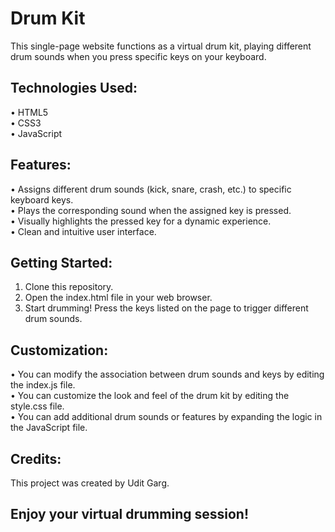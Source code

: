 # Drum Kit

This single-page website functions as a virtual drum kit, playing different drum sounds when you press specific keys on your keyboard.

## Technologies Used:

• HTML5\
• CSS3\
• JavaScript



## Features:

• Assigns different drum sounds (kick, snare, crash, etc.) to specific keyboard keys.\
• Plays the corresponding sound when the assigned key is pressed.\
• Visually highlights the pressed key for a dynamic experience.\
• Clean and intuitive user interface.


## Getting Started:

1. Clone this repository.
2. Open the index.html file in your web browser.
3. Start drumming! Press the keys listed on the page to trigger different drum sounds.

## Customization:

• You can modify the association between drum sounds and keys by editing the index.js file.\
• You can customize the look and feel of the drum kit by editing the style.css file.\
• You can add additional drum sounds or features by expanding the logic in the JavaScript file.

## Credits:
This project was created by Udit Garg.

## Enjoy your virtual drumming session!
